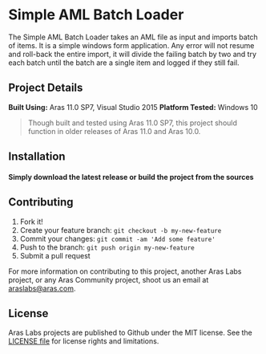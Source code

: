 # Simple AML Batch Loader

The Simple AML Batch Loader takes an AML file as input and imports batch of items. It is a simple windows form application.
Any error will not resume and roll-back the entire import, it will divide the failing batch by two and try each batch until the batch are a single item and logged if they still fail.

## Project Details

**Built Using:** Aras 11.0 SP7, Visual Studio 2015
**Platform Tested:** Windows 10

> Though built and tested using Aras 11.0 SP7, this project should function in older releases of Aras 11.0 and Aras 10.0.

## Installation

#### Simply download the latest release or build the project from the sources


## Contributing

1. Fork it!
2. Create your feature branch: `git checkout -b my-new-feature`
3. Commit your changes: `git commit -am 'Add some feature'`
4. Push to the branch: `git push origin my-new-feature`
5. Submit a pull request

For more information on contributing to this project, another Aras Labs project, or any Aras Community project, shoot us an email at araslabs@aras.com.

## License

Aras Labs projects are published to Github under the MIT license. See the [LICENSE file](./LICENSE.md) for license rights and limitations.